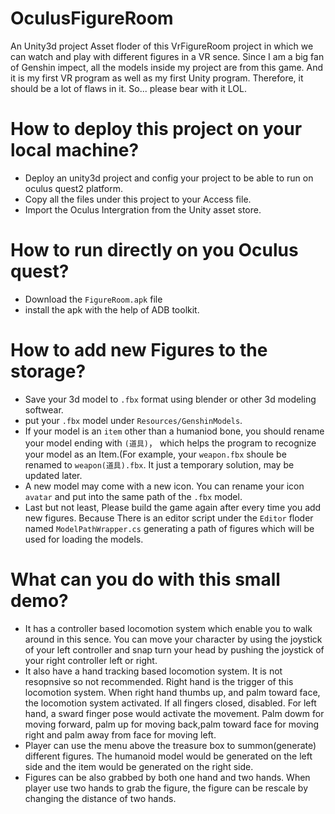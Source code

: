 # OculusFigureRoom
 An Unity3d project Asset floder of this VrFigureRoom project in which we can watch and play with different figures in a VR sence. Since I am a big fan of Genshin impect, all the models inside my project are from this game. And it is my first VR program as well as my first Unity program. Therefore, it should be a lot of flaws in it. So... please bear with it LOL.
# How to deploy this project on your local machine?
-  Deploy an unity3d project and config your project to be able to run on oculus quest2 platform.
-  Copy all the files under this project to your Access file.
-  Import the Oculus Intergration from the Unity asset store.
# How to run directly on you Oculus quest?
-  Download the `FigureRoom.apk` file 
-  install the apk with the help of ADB toolkit.
# How to add new Figures to the storage?
- Save your 3d model to `.fbx` format using blender or other 3d modeling softwear.
- put your `.fbx` model under `Resources/GenshinModels`.
- If your model is an `item` other than a humaniod bone, you should rename your model ending with `(道具)`， which helps the program to recognize your model as an Item.(For example, your `weapon.fbx` shoule be renamed to `weapon(道具).fbx`. It just a temporary solution, may be updated later.
- A new model may come with a new icon. You can rename your icon `avatar` and put into the same path of the `.fbx` model.
- Last but not least, Please build the game again after every time you add new figures. Because There is an editor script under the `Editor` floder named `ModelPathWrapper.cs` generating a path of figures which will be used for loading the models.
# What can you do with this small demo?
- It has a controller based locomotion system which enable you to walk around in this sence. You can move your character by using the joystick of your left controller and snap turn your head by pushing the joystick of your right controller left or right.
- It also have a hand tracking based locomotion system. It is not resopnsive so not recommended. Right hand is the trigger of this locomotion system. When right hand thumbs up, and palm toward face, the locomotion system activated. If all fingers closed, disabled. For left hand, a sward finger pose would activate the movement. Palm dowm for moving forward, palm up for moving back,palm toward face for moving right and palm away from face for moving left.
- Player can use the menu above the treasure box to summon(generate) different figures. The humanoid model would be generated on the left side and the item would be generated on the right side. 
- Figures can be also grabbed by both one hand and two hands. When player use two hands to grab the figure, the figure can be rescale by changing the distance of two hands.
